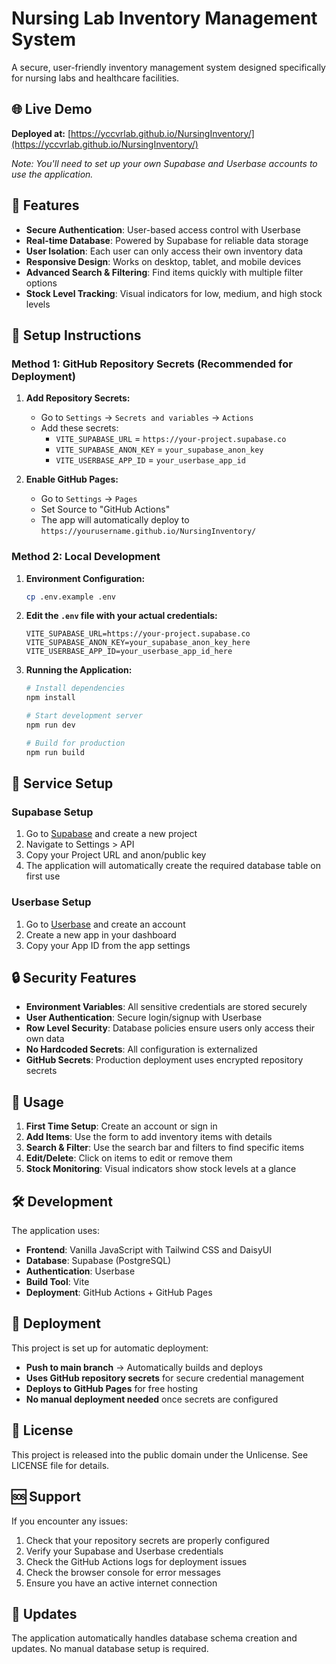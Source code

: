 # Nursing Lab Inventory Management System

A secure, user-friendly inventory management system designed specifically for nursing labs and healthcare facilities.

## 🌐 Live Demo

**Deployed at:** [https://yccvrlab.github.io/NursingInventory/](https://yccvrlab.github.io/NursingInventory/)

*Note: You'll need to set up your own Supabase and Userbase accounts to use the application.*

## 🚀 Features

- **Secure Authentication**: User-based access control with Userbase
- **Real-time Database**: Powered by Supabase for reliable data storage
- **User Isolation**: Each user can only access their own inventory data
- **Responsive Design**: Works on desktop, tablet, and mobile devices
- **Advanced Search & Filtering**: Find items quickly with multiple filter options
- **Stock Level Tracking**: Visual indicators for low, medium, and high stock levels

## 🔧 Setup Instructions

### Method 1: GitHub Repository Secrets (Recommended for Deployment)

1. **Add Repository Secrets:**
   - Go to `Settings` → `Secrets and variables` → `Actions`
   - Add these secrets:
     - `VITE_SUPABASE_URL` = `https://your-project.supabase.co`
     - `VITE_SUPABASE_ANON_KEY` = `your_supabase_anon_key`
     - `VITE_USERBASE_APP_ID` = `your_userbase_app_id`

2. **Enable GitHub Pages:**
   - Go to `Settings` → `Pages`
   - Set Source to "GitHub Actions"
   - The app will automatically deploy to `https://yourusername.github.io/NursingInventory/`

### Method 2: Local Development

1. **Environment Configuration:**
   ```bash
   cp .env.example .env
   ```

2. **Edit the `.env` file with your actual credentials:**
   ```env
   VITE_SUPABASE_URL=https://your-project.supabase.co
   VITE_SUPABASE_ANON_KEY=your_supabase_anon_key_here
   VITE_USERBASE_APP_ID=your_userbase_app_id_here
   ```

3. **Running the Application:**
   ```bash
   # Install dependencies
   npm install

   # Start development server
   npm run dev

   # Build for production
   npm run build
   ```

## 🔑 Service Setup

### Supabase Setup

1. Go to [Supabase](https://supabase.com) and create a new project
2. Navigate to Settings > API
3. Copy your Project URL and anon/public key
4. The application will automatically create the required database table on first use

### Userbase Setup

1. Go to [Userbase](https://userbase.com) and create an account
2. Create a new app in your dashboard
3. Copy your App ID from the app settings

## 🔒 Security Features

- **Environment Variables**: All sensitive credentials are stored securely
- **User Authentication**: Secure login/signup with Userbase
- **Row Level Security**: Database policies ensure users only access their own data
- **No Hardcoded Secrets**: All configuration is externalized
- **GitHub Secrets**: Production deployment uses encrypted repository secrets

## 📱 Usage

1. **First Time Setup**: Create an account or sign in
2. **Add Items**: Use the form to add inventory items with details
3. **Search & Filter**: Use the search bar and filters to find specific items
4. **Edit/Delete**: Click on items to edit or remove them
5. **Stock Monitoring**: Visual indicators show stock levels at a glance

## 🛠️ Development

The application uses:
- **Frontend**: Vanilla JavaScript with Tailwind CSS and DaisyUI
- **Database**: Supabase (PostgreSQL)
- **Authentication**: Userbase
- **Build Tool**: Vite
- **Deployment**: GitHub Actions + GitHub Pages

## 🚀 Deployment

This project is set up for automatic deployment:

- **Push to main branch** → Automatically builds and deploys
- **Uses GitHub repository secrets** for secure credential management
- **Deploys to GitHub Pages** for free hosting
- **No manual deployment needed** once secrets are configured

## 📄 License

This project is released into the public domain under the Unlicense. See LICENSE file for details.

## 🆘 Support

If you encounter any issues:
1. Check that your repository secrets are properly configured
2. Verify your Supabase and Userbase credentials
3. Check the GitHub Actions logs for deployment issues
4. Check the browser console for error messages
5. Ensure you have an active internet connection

## 🔄 Updates

The application automatically handles database schema creation and updates. No manual database setup is required.